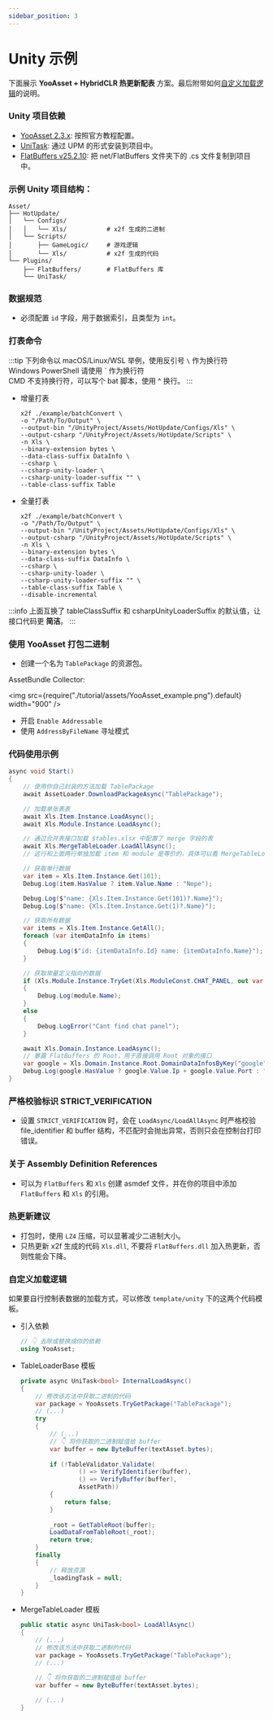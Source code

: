 ```yaml
---
sidebar_position: 3
---
```


# Unity 示例

下面展示 **YooAsset + HybridCLR 热更新配表** 方案。最后附带如何[自定义加载逻辑](#自定义加载逻辑)的说明。

### Unity 项目依赖

- [YooAsset 2.3.x](https://www.yooasset.com/): 按照官方教程配置。
- [UniTask](https://github.com/Cysharp/UniTask/releases): 通过 UPM 的形式安装到项目中。
- [FlatBuffers v25.2.10](https://github.com/google/flatbuffers/tree/master/net/FlatBuffers): 把 net/FlatBuffers 文件夹下的 .cs 文件复制到项目中。

### 示例 Unity 项目结构：

```
Asset/
├── HotUpdate/       
│   └── Configs/        
│   │   └── Xls/           # x2f 生成的二进制     
│   └── Scripts/
│       ├── GameLogic/     # 游戏逻辑
│       └── Xls/           # x2f 生成的代码
└── Plugins/        
    ├── FlatBuffers/       # FlatBuffers 库
    └── UniTask/     
```

### 数据规范

- 必须配置 `id` 字段，用于数据索引，且类型为 `int`。

### 打表命令

:::tip
下列命令以 macOS/Linux/WSL 举例，使用反引号 `\` 作为换行符  
Windows PowerShell 请使用 \` 作为换行符  
CMD 不支持换行符，可以写个 bat 脚本，使用 ^ 换行。
:::

- 增量打表

    ```shell
    x2f ./example/batchConvert \
    -o "/Path/To/Output" \
    --output-bin "/UnityProject/Assets/HotUpdate/Configs/Xls" \ 
    --output-csharp "/UnityProject/Assets/HotUpdate/Scripts" \
    -n Xls \
    --binary-extension bytes \ 
    --data-class-suffix DataInfo \
    --csharp \
    --csharp-unity-loader \
    --csharp-unity-loader-suffix "" \
    --table-class-suffix Table
    ```

- 全量打表

    ```shell
    x2f ./example/batchConvert \
    -o "/Path/To/Output" \
    --output-bin "/UnityProject/Assets/HotUpdate/Configs/Xls" \ 
    --output-csharp "/UnityProject/Assets/HotUpdate/Scripts" \
    -n Xls \
    --binary-extension bytes \ 
    --data-class-suffix DataInfo \
    --csharp \
    --csharp-unity-loader \
    --csharp-unity-loader-suffix "" \
    --table-class-suffix Table \
    --disable-incremental
    ```

:::info
上面互换了 tableClassSuffix 和 csharpUnityLoaderSuffix 的默认值，让接口代码更 **简洁**。
:::

### 使用 YooAsset 打包二进制

- 创建一个名为 `TablePackage` 的资源包。

AssetBundle Collector:

<img src={require("./tutorial/assets/YooAsset_example.png").default}  width="900" />

- 开启 `Enable Addressable`
- 使用 `AddressByFileName` 寻址模式

### 代码使用示例

```csharp
async void Start()
{
    // 使用你自己封装的方法加载 TablePackage
    await AssetLoader.DownloadPackageAsync("TablePackage");

    // 加载单张表表
    await Xls.Item.Instance.LoadAsync();
    await Xls.Module.Instance.LoadAsync();

    // 通过合并表接口加载 $tables.xlsx 中配置了 merge 字段的表
    await Xls.MergeTableLoader.LoadAllAsync();  
    // 这行和上面两行单独加载 item 和 module 是等价的，具体可以看 MergeTableLoader.cs 中的实现

    // 获取单行数据
    var item = Xls.Item.Instance.Get(101);
    Debug.Log(item.HasValue ? item.Value.Name : "Nope");

    Debug.Log($"name: {Xls.Item.Instance.Get(101)?.Name}");
    Debug.Log($"name: {Xls.Item.Instance.Get(1)?.Name}");

    // 获取所有数据
    var items = Xls.Item.Instance.GetAll();
    foreach (var itemDataInfo in items)
    {
        Debug.Log($"id: {itemDataInfo.Id} name: {itemDataInfo.Name}");
    }

    // 获取常量定义指向的数据
    if (Xls.Module.Instance.TryGet(Xls.ModuleConst.CHAT_PANEL, out var module))
    {
        Debug.Log(module.Name);
    }
    else
    {
        Debug.LogError("Cant find chat panel");
    }

    await Xls.Domain.Instance.LoadAsync();
    // 暴露 FlatBuffers 的 Root，用于直接调用 Root 对象的接口
    var google = Xls.Domain.Instance.Root.DomainDataInfosByKey("google");
    Debug.Log(google.HasValue ? google.Value.Ip + google.Value.Port : "Nope");
}
```

### 严格校验标识 STRICT_VERIFICATION

- 设置 `STRICT_VERIFICATION` 时，会在 `LoadAsync/LoadAllAsync` 时严格校验 file_identifier 和 buffer 结构，不匹配时会抛出异常，否则只会在控制台打印错误。

### 关于 Assembly Definition References

- 可以为 `FlatBuffers` 和 `Xls` 创建 asmdef 文件，并在你的项目中添加 `FlatBuffers` 和 `Xls` 的引用。

### 热更新建议

- 打包时，使用 `LZ4` 压缩，可以显著减少二进制大小。
- 只热更新 x2f 生成的代码 `Xls.dll`, 不要将 `FlatBuffers.dll` 加入热更新，否则性能会下降。

### 自定义加载逻辑

如果要自行控制表数据的加载方式，可以修改 `template/unity` 下的这两个代码模板。

- 引入依赖

    ```csharp
    // 👇 去除或替换成你的依赖
    using YooAsset;
    ```

- TableLoaderBase 模板

    ```csharp title="template/unity/unityTableLoaderBaseTemplate.cs"
    private async UniTask<bool> InternalLoadAsync()
    {
        // 修改该方法中获取二进制的代码
        var package = YooAssets.TryGetPackage("TablePackage");
        // (...)
        try
        {
            // (...) 
            // 👇 将你获取的二进制赋值给 buffer
            var buffer = new ByteBuffer(textAsset.bytes);
        
            if (!TableValidator.Validate(
                    () => VerifyIdentifier(buffer),
                    () => VerifyBuffer(buffer),
                    AssetPath))
            {
                return false;
            }
        
            _root = GetTableRoot(buffer);
            LoadDataFromTableRoot(_root);
            return true;
        }
        finally
        {
            // 释放资源
            _loadingTask = null;
        }
    }
    ```

- MergeTableLoader 模板

    ```csharp title="template/unity/unityMergeTableTemplate.cs"
    public static async UniTask<bool> LoadAllAsync()
    {   
        // (...)
        // 修改该方法中获取二进制的代码
        var package = YooAssets.TryGetPackage("TablePackage");
        // (...)
        
        // 👇 将你获取的二进制赋值给 buffer
        var buffer = new ByteBuffer(textAsset.bytes);

        // (...)
    }
    ```
